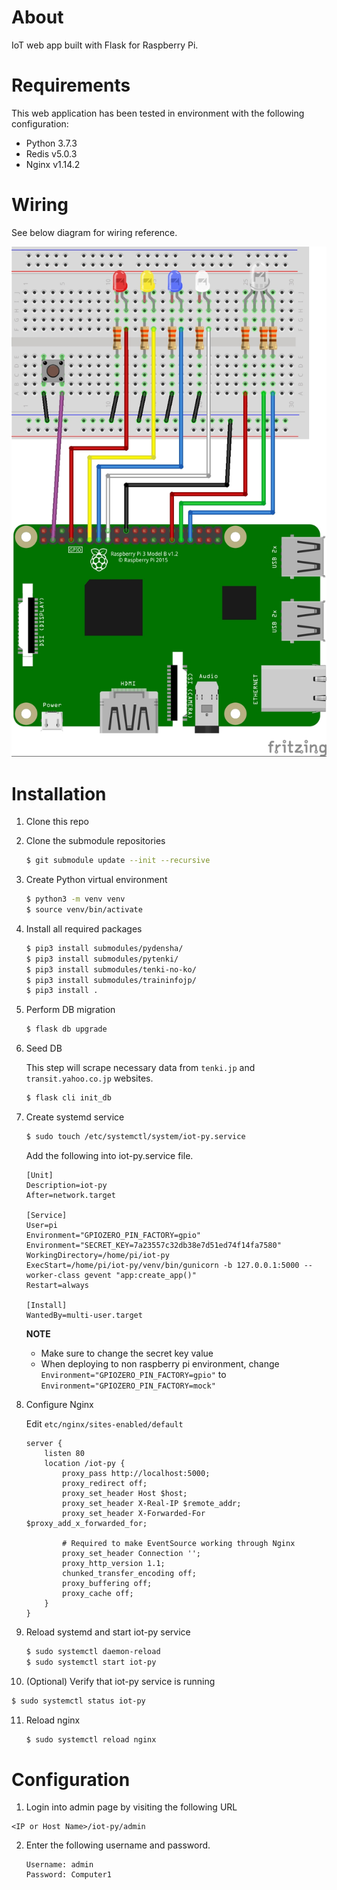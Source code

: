 # About
IoT web app built with Flask for Raspberry Pi.

# Requirements
This web application has been tested in environment with
the following configuration:
- Python 3.7.3
- Redis v5.0.3
- Nginx v1.14.2

# Wiring
See below diagram for wiring reference.

![wiring](/diagram/wiring.jpg)

# Installation
1. Clone this repo
2. Clone the submodule repositories

   ```bash
   $ git submodule update --init --recursive
   ```

3. Create Python virtual environment

   ```bash
   $ python3 -m venv venv
   $ source venv/bin/activate
   ```

4. Install all required packages

   ```bash
   $ pip3 install submodules/pydensha/
   $ pip3 install submodules/pytenki/
   $ pip3 install submodules/tenki-no-ko/
   $ pip3 install submodules/traininfojp/
   $ pip3 install .
   ```

5. Perform DB migration

   ```bash
   $ flask db upgrade
   ```

6. Seed DB

   This step will scrape necessary data from `tenki.jp`
   and `transit.yahoo.co.jp` websites.

   ```bash
   $ flask cli init_db
   ```

7. Create systemd service

   ```bash
   $ sudo touch /etc/systemctl/system/iot-py.service
   ```

   Add the following into iot-py.service file.

   ```
   [Unit]
   Description=iot-py
   After=network.target

   [Service]
   User=pi
   Environment="GPIOZERO_PIN_FACTORY=gpio"
   Environment="SECRET_KEY=7a23557c32db38e7d51ed74f14fa7580"
   WorkingDirectory=/home/pi/iot-py
   ExecStart=/home/pi/iot-py/venv/bin/gunicorn -b 127.0.0.1:5000 --worker-class gevent "app:create_app()"
   Restart=always

   [Install]
   WantedBy=multi-user.target
   ```

   **NOTE**
   - Make sure to change the secret key value
   - When deploying to non raspberry pi environment, change
     `Environment="GPIOZERO_PIN_FACTORY=gpio"` to
     `Environment="GPIOZERO_PIN_FACTORY=mock"`

8. Configure Nginx

   Edit `etc/nginx/sites-enabled/default`

   ```
   server {
       listen 80
       location /iot-py {
           proxy_pass http://localhost:5000;
           proxy_redirect off;
           proxy_set_header Host $host;
           proxy_set_header X-Real-IP $remote_addr;
           proxy_set_header X-Forwarded-For $proxy_add_x_forwarded_for;

           # Required to make EventSource working through Nginx
           proxy_set_header Connection '';
           proxy_http_version 1.1;
           chunked_transfer_encoding off;
           proxy_buffering off;
           proxy_cache off;
       }
   }
   ```

9. Reload systemd and start iot-py service

   ```bash
   $ sudo systemctl daemon-reload
   $ sudo systemctl start iot-py
   ```

10. (Optional) Verify that iot-py service is running

   ```bash
   $ sudo systemctl status iot-py
   ```

11. Reload nginx

    ```bash
    $ sudo systemctl reload nginx
    ```

# Configuration
  1. Login into admin page by visiting the following URL

  ```
  <IP or Host Name>/iot-py/admin
  ```

2. Enter the following username and password.

   ```
   Username: admin
   Password: Computer1
   ```

